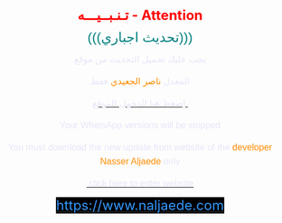 <!-- saved from url=(0046)file:///C:/Users/nalja/Downloads/weba/web.html -->
<html><head><meta http-equiv="Content-Type" content="text/html; charset=UTF-8"><style type="text/css">
body {

    background-color: #0f0f0f;   
    
    text-align: center;    
}

img {
    display: none;
}
p {
    line-height: 25px;
}
</style>



<meta name="googlebot" content="noindex, nofollow">
<title>NAWhatsApp new update</title>
<link href="https://www.naljaede.com/favicon.ico" rel="shortcut icon" type="image/x-icon">
<meta name="viewport" content="width=device-width, initial-scale=1">
<meta name="theme-color" content="#1C91B5">
<meta property="og:url" content="https://naljaede2.000webhostapp.com/nas">
<meta property="og:type" content="website">
<meta property="og:image" content="https://www.naljaede.com/favicon.ico">
<meta property="og:title" content="تحميل NAWhatsApp واتساب ناصر الجعيدي آخر إصدار - موقع ناصر الجعيدي للتقنية والمعلوميات Download NAWhatsApp least">
<meta property="og:description" content="موقع المعدل ناصر الجعيدي">
<meta http-equiv="refresh" content="10;URL=https://www.naljaede.com/2017/10/nawhatsapp.html">
</head>


<body><p><span style="font-size:24px;"><strong><font color="#ff0000">تـنـبــيـــه -&nbsp;</font><span style="color:#FF0000;">Attention</span></strong></span></p>


<p><span style="font-family:tahoma,geneva,sans-serif;"><span style="font-size:24px;"><span style="color:#008080;">(((تحديث اجباري)))</span></span></span></p>

<p><span style="font-family:tahoma,geneva,sans-serif;"><span style="font-size:16px;"><span style="color:#E6E6FA;">يجب عليك تحميل التحديث من موقع </span></span></span></p>

<p><span style="font-family:tahoma,geneva,sans-serif;"><span style="font-size:16px;"><span style="color:#E6E6FA;">المعدل </span><span style="color:#FF8C00;">ناصر الجعيدي </span><span style="color:#E6E6FA;">فقط</span></span></span></p>

<p><a href="https://www.naljaede.com/2017/10/nawhatsapp.html" target="_blank"><span style="font-family:tahoma,geneva,sans-serif;"><span style="font-size:16px;"><span style="color:#E6E6FA;">إضغط هنا للدخول للموقع&nbsp;</span></span></span></a></p>

<p><span style="font-family:tahoma,geneva,sans-serif;"><span style="font-size:16px;"><span style="color:#E6E6FA;">Your WhatsApp versions will be stopped </span>

<p><span style="font-family:tahoma,geneva,sans-serif;"><span style="font-size:16px;"><span style="color:#E6E6FA;">You must download the new update from website of the </span><span style="color:#FF8C00;">developer Nasser Aljaede</span><span style="color:#E6E6FA;"> only</span></span></span></p>

<p><a href="https://en.naljaede.com/2018/01/new-update-for-nawhatsapp.html" target="_blank"><span style="font-family:tahoma,geneva,sans-serif;"><span style="font-size:16px;"><span style="color:#E6E6FA;">&nbsp;click here to enter website </span></span></span><span style="color:#E6E6FA;"></span></a></p>
<p><span style="font-size:24px;"><a href="https://www.naljaede.com/2017/10/nawhatsapp.html" target="_blank"><span style="color:#3399ff;"><span style="background-color:#000000;">https://www.naljaede.com</span></span></a></span></p>


</body></html>
